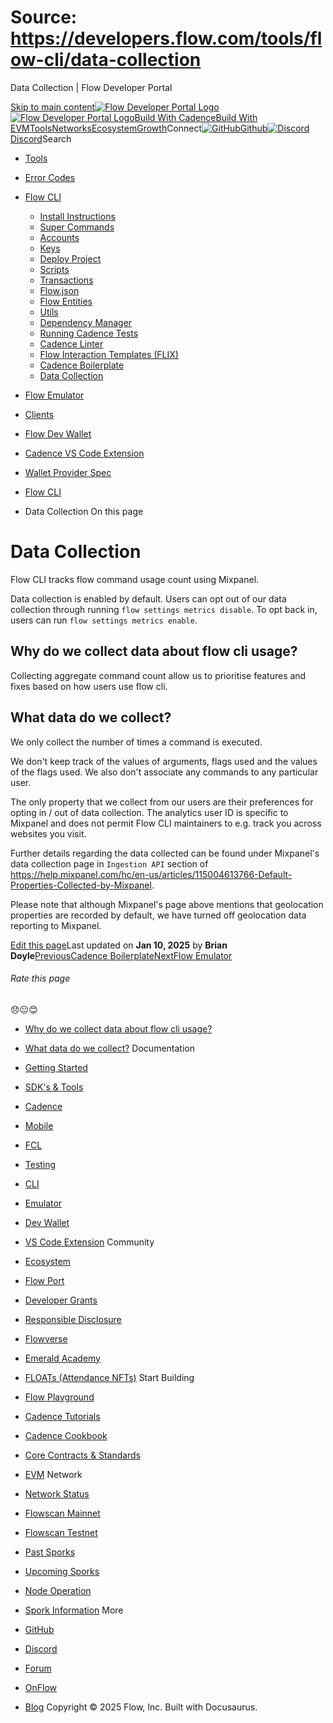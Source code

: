 # Source: https://developers.flow.com/tools/flow-cli/data-collection




Data Collection | Flow Developer Portal





[Skip to main content](#__docusaurus_skipToContent_fallback)[![Flow Developer Portal Logo](/img/flow-docs-logo-dark.png)![Flow Developer Portal Logo](/img/flow-docs-logo-light.png)](/)[Build With Cadence](/build/flow)[Build With EVM](/evm/about)[Tools](/tools/flow-cli)[Networks](/networks/flow-networks)[Ecosystem](/ecosystem)[Growth](/growth)Connect[![GitHub]()Github](https://github.com/onflow)[![Discord]()Discord](https://discord.gg/flow)Search

* [Tools](/tools)
* [Error Codes](/tools/error-codes)
* [Flow CLI](/tools/flow-cli)
  + [Install Instructions](/tools/flow-cli/install)
  + [Super Commands](/tools/flow-cli/super-commands)
  + [Accounts](/tools/flow-cli/accounts/get-accounts)
  + [Keys](/tools/flow-cli/keys/generate-keys)
  + [Deploy Project](/tools/flow-cli/deployment/start-emulator)
  + [Scripts](/tools/flow-cli/scripts/execute-scripts)
  + [Transactions](/tools/flow-cli/transactions/send-transactions)
  + [Flow.json](/tools/flow-cli/flow.json/initialize-configuration)
  + [Flow Entities](/tools/flow-cli/get-flow-data/get-blocks)
  + [Utils](/tools/flow-cli/utils/signature-generate)
  + [Dependency Manager](/tools/flow-cli/dependency-manager)
  + [Running Cadence Tests](/tools/flow-cli/tests)
  + [Cadence Linter](/tools/flow-cli/lint)
  + [Flow Interaction Templates (FLIX)](/tools/flow-cli/flix)
  + [Cadence Boilerplate](/tools/flow-cli/boilerplate)
  + [Data Collection](/tools/flow-cli/data-collection)
* [Flow Emulator](/tools/emulator)
* [Clients](/tools/clients)
* [Flow Dev Wallet](/tools/flow-dev-wallet)
* [Cadence VS Code Extension](/tools/vscode-extension)
* [Wallet Provider Spec](/tools/wallet-provider-spec)


* [Flow CLI](/tools/flow-cli)
* Data Collection
On this page
# Data Collection

Flow CLI tracks flow command usage count using Mixpanel.

Data collection is enabled by default. Users can opt out of our data collection through running `flow settings metrics disable`.
To opt back in, users can run `flow settings metrics enable`.

## Why do we collect data about flow cli usage?[​](#why-do-we-collect-data-about-flow-cli-usage "Direct link to Why do we collect data about flow cli usage?")

Collecting aggregate command count allow us to prioritise features and fixes based on how users use flow cli.

## What data do we collect?[​](#what-data-do-we-collect "Direct link to What data do we collect?")

We only collect the number of times a command is executed.

We don't keep track of the values of arguments, flags used
and the values of the flags used. We also don't associate any commands to any particular user.

The only property that we collect from our users are their preferences for opting in / out of data collection.
The analytics user ID is specific to Mixpanel and does not permit Flow CLI maintainers to e.g. track you across websites you visit.

Further details regarding the data collected can be found under Mixpanel's data collection page in `Ingestion API`
section of <https://help.mixpanel.com/hc/en-us/articles/115004613766-Default-Properties-Collected-by-Mixpanel>.

Please note that although Mixpanel's page above mentions that geolocation properties are recorded by default,
we have turned off geolocation data reporting to Mixpanel.

[Edit this page](https://github.com/onflow/docs/tree/main/docs/tools/flow-cli/data-collection.md)Last updated on **Jan 10, 2025** by **Brian Doyle**[PreviousCadence Boilerplate](/tools/flow-cli/boilerplate)[NextFlow Emulator](/tools/emulator)
###### Rate this page

😞😐😊

* [Why do we collect data about flow cli usage?](#why-do-we-collect-data-about-flow-cli-usage)
* [What data do we collect?](#what-data-do-we-collect)
Documentation

* [Getting Started](/build/getting-started/contract-interaction)
* [SDK's & Tools](/tools)
* [Cadence](https://cadence-lang.org/docs/)
* [Mobile](/build/guides/mobile/overview)
* [FCL](/tools/clients/fcl-js)
* [Testing](/build/smart-contracts/testing)
* [CLI](/tools/flow-cli)
* [Emulator](/tools/emulator)
* [Dev Wallet](https://github.com/onflow/fcl-dev-wallet)
* [VS Code Extension](/tools/vscode-extension)
Community

* [Ecosystem](/ecosystem)
* [Flow Port](https://port.onflow.org/)
* [Developer Grants](https://github.com/onflow/developer-grants)
* [Responsible Disclosure](https://flow.com/flow-responsible-disclosure)
* [Flowverse](https://www.flowverse.co/)
* [Emerald Academy](https://academy.ecdao.org/)
* [FLOATs (Attendance NFTs)](https://floats.city/)
Start Building

* [Flow Playground](https://play.flow.com/)
* [Cadence Tutorials](https://cadence-lang.org/docs/tutorial/first-steps)
* [Cadence Cookbook](https://open-cadence.onflow.org)
* [Core Contracts & Standards](/build/core-contracts)
* [EVM](/evm/about)
Network

* [Network Status](https://status.onflow.org/)
* [Flowscan Mainnet](https://flowdscan.io/)
* [Flowscan Testnet](https://testnet.flowscan.io/)
* [Past Sporks](/networks/node-ops/node-operation/past-sporks)
* [Upcoming Sporks](/networks/node-ops/node-operation/upcoming-sporks)
* [Node Operation](/networks/node-ops)
* [Spork Information](/networks/node-ops/node-operation/spork)
More

* [GitHub](https://github.com/onflow)
* [Discord](https://discord.gg/flow)
* [Forum](https://forum.onflow.org/)
* [OnFlow](https://onflow.org/)
* [Blog](https://flow.com/blog)
Copyright © 2025 Flow, Inc. Built with Docusaurus.

